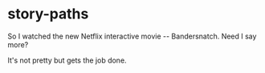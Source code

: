 # story-paths

So I watched the new Netflix interactive movie -- Bandersnatch. Need I say more?

It's not pretty but gets the job done.

